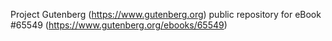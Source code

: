 Project Gutenberg (https://www.gutenberg.org) public repository for
eBook #65549 (https://www.gutenberg.org/ebooks/65549)
